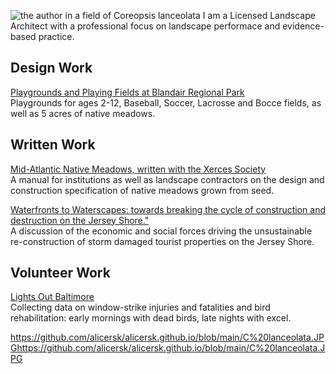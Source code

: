 
![the author in a field of Coreopsis lanceolata](https://github.com/alicersk/alicersk.github.io/blob/main/C%20lanceolata.JPG)
 I am a Licensed Landscape Architect with a professional focus on landscape performace and evidence-based practice. <br>
 
## Design Work
[Playgrounds and Playing Fields at Blandair Regional Park](https://www.mahanrykiel.com/portfolio/blandair-park/)
<br>Playgrounds for ages 2-12, Baseball, Soccer, Lacrosse and Bocce fields, as well as 5 acres of native meadows.
## Written Work
[Mid-Atlantic Native Meadows, written with the Xerces Society](http://xerces.org/publications/guidelines/mid-atlantic-native-meadows)<br>
A manual for institutions as well as landscape contractors on the design and construction specification of native meadows grown from seed.<br>

[Waterfronts to Waterscapes: towards breaking the cycle of construction and destruction on the Jersey Shore."](https://editorial.tirant.com/es/libro/turismo-y-paisaje-ricard-pie-i-ninot-9788417508159)
<br>
A discussion of the economic and social forces driving the unsustainable re-construction of storm damaged tourist properties on the Jersey Shore.<br>
## Volunteer Work
[Lights Out Baltimore](http://www.lightsoutbaltimore.org)<br>
Collecting data on window-strike injuries and fatalities and bird rehabilitation: early mornings with dead birds, late nights with excel.
 
https://github.com/alicersk/alicersk.github.io/blob/main/C%20lanceolata.JPGhttps://github.com/alicersk/alicersk.github.io/blob/main/C%20lanceolata.JPG

